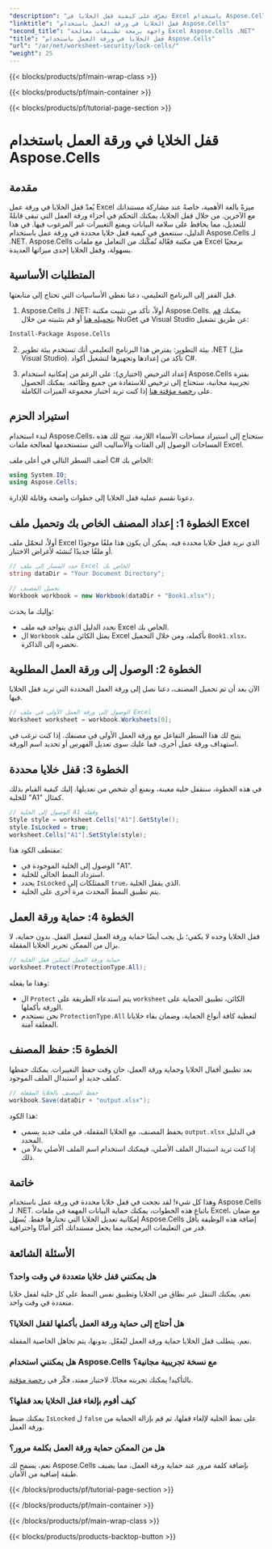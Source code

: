 ```yaml
---
"description": "تعرّف على كيفية قفل الخلايا في Excel باستخدام Aspose.Cells لـ .NET من خلال هذا الدليل المفصل. احمِ بياناتك بأمثلة برمجية مفصلة وتعليمات سهلة."
"linktitle": "قفل الخلايا في ورقة العمل باستخدام Aspose.Cells"
"second_title": "واجهة برمجة تطبيقات معالجة Excel Aspose.Cells .NET"
"title": "قفل الخلايا في ورقة العمل باستخدام Aspose.Cells"
"url": "/ar/net/worksheet-security/lock-cells/"
"weight": 25
---
```


{{< blocks/products/pf/main-wrap-class >}}

{{< blocks/products/pf/main-container >}}

{{< blocks/products/pf/tutorial-page-section >}}

# قفل الخلايا في ورقة العمل باستخدام Aspose.Cells

## مقدمة
يُعدّ قفل الخلايا في ورقة عمل Excel ميزةً بالغة الأهمية، خاصةً عند مشاركة مستنداتك مع الآخرين. من خلال قفل الخلايا، يمكنك التحكم في أجزاء ورقة العمل التي تبقى قابلةً للتعديل، مما يحافظ على سلامة البيانات ويمنع التغييرات غير المرغوب فيها. في هذا الدليل، سنتعمق في كيفية قفل خلايا محددة في ورقة عمل باستخدام Aspose.Cells لـ .NET. Aspose.Cells هي مكتبة فعّالة تُمكّنك من التعامل مع ملفات Excel برمجيًا بسهولة، وقفل الخلايا إحدى ميزاتها العديدة.

## المتطلبات الأساسية

قبل القفز إلى البرنامج التعليمي، دعنا نغطي الأساسيات التي تحتاج إلى متابعتها.

1. Aspose.Cells لـ .NET: أولاً، تأكد من تثبيت مكتبة Aspose.Cells. يمكنك [قم بتحميله هنا](https://releases.aspose.com/cells/net/) أو قم بتثبيته من خلال NuGet في Visual Studio عن طريق تشغيل:

```bash
Install-Package Aspose.Cells
```

2. بيئة التطوير: يفترض هذا البرنامج التعليمي أنك تستخدم بيئة تطوير .NET (مثل Visual Studio). تأكد من إعدادها وتجهيزها لتشغيل أكواد C#.

3. إعداد الترخيص (اختياري): على الرغم من إمكانية استخدام Aspose.Cells بفترة تجريبية مجانية، ستحتاج إلى ترخيص للاستفادة من جميع وظائفه. يمكنك الحصول على [رخصة مؤقتة هنا](https://purchase.aspose.com/temporary-license/) إذا كنت تريد اختبار مجموعة الميزات الكاملة.


## استيراد الحزم

لبدء استخدام Aspose.Cells، ستحتاج إلى استيراد مساحات الأسماء اللازمة. تتيح لك هذه المساحات الوصول إلى الفئات والأساليب التي ستستخدمها لمعالجة ملفات Excel.

أضف السطر التالي في أعلى ملف C# الخاص بك:

```csharp
using System.IO;
using Aspose.Cells;
```

دعونا نقسم عملية قفل الخلايا إلى خطوات واضحة وقابلة للإدارة.

## الخطوة 1: إعداد المصنف الخاص بك وتحميل ملف Excel

أولاً، لنحمّل ملف Excel الذي نريد قفل خلايا محددة فيه. يمكن أن يكون هذا ملفًا موجودًا أو ملفًا جديدًا تُنشئه لأغراض الاختبار.

```csharp
// حدد المسار إلى ملف Excel الخاص بك
string dataDir = "Your Document Directory";

// تحميل المصنف
Workbook workbook = new Workbook(dataDir + "Book1.xlsx");
```

وإليك ما يحدث:
- نحدد الدليل الذي يتواجد فيه ملف Excel الخاص بك.
- ال `Workbook` يمثل الكائن ملف Excel بأكمله، ومن خلال التحميل `Book1.xlsx`، نحضره إلى الذاكرة.

## الخطوة 2: الوصول إلى ورقة العمل المطلوبة

الآن بعد أن تم تحميل المصنف، دعنا نصل إلى ورقة العمل المحددة التي تريد قفل الخلايا فيها.

```csharp
// الوصول إلى ورقة العمل الأولى في ملف Excel
Worksheet worksheet = workbook.Worksheets[0];
```

يتيح لك هذا السطر التفاعل مع ورقة العمل الأولى في مصنفك. إذا كنت ترغب في استهداف ورقة عمل أخرى، فما عليك سوى تعديل الفهرس أو تحديد اسم الورقة.

## الخطوة 3: قفل خلايا محددة

في هذه الخطوة، سنقفل خلية معينة، ونمنع أي شخص من تعديلها. إليك كيفية القيام بذلك للخلية "A1" كمثال.

```csharp
// الوصول إلى الخلية A1 وقفله
Style style = worksheet.Cells["A1"].GetStyle();
style.IsLocked = true;
worksheet.Cells["A1"].SetStyle(style);
```

مقتطف الكود هذا:
- الوصول إلى الخلية الموجودة في "A1".
- استرداد النمط الحالي للخلية.
- يحدد `IsLocked` الممتلكات إلى `true`، الذي يقفل الخلية.
- يتم تطبيق النمط المحدث مرة أخرى على الخلية.

## الخطوة 4: حماية ورقة العمل

قفل الخلايا وحده لا يكفي؛ بل يجب أيضًا حماية ورقة العمل لتفعيل القفل. بدون حماية، لا يزال من الممكن تحرير الخلايا المقفلة.

```csharp
// حماية ورقة العمل لتمكين قفل الخلية
worksheet.Protect(ProtectionType.All);
```

وهذا ما يفعله:
- ال `Protect` يتم استدعاء الطريقة على `worksheet` الكائن، تطبيق الحماية على الورقة بأكملها.
- نحن نستخدم `ProtectionType.All` لتغطية كافة أنواع الحماية، وضمان بقاء خلايانا المغلقة آمنة.

## الخطوة 5: حفظ المصنف

بعد تطبيق أقفال الخلايا وحماية ورقة العمل، حان وقت حفظ التغييرات. يمكنك حفظها كملف جديد أو استبدال الملف الموجود.

```csharp
// حفظ المصنف بالخلايا المقفلة
workbook.Save(dataDir + "output.xlsx");
```

هذا الكود:
- يحفظ المصنف، مع الخلايا المقفلة، في ملف جديد يسمى `output.xlsx` في الدليل المحدد.
- إذا كنت تريد استبدال الملف الأصلي، فيمكنك استخدام اسم الملف الأصلي بدلاً من ذلك.


## خاتمة

وهذا كل شيء! لقد نجحت في قفل خلايا محددة في ورقة عمل باستخدام Aspose.Cells لـ .NET. باتباع هذه الخطوات، يمكنك حماية البيانات المهمة في ملفات Excel، مع ضمان إمكانية تعديل الخلايا التي تختارها فقط. يُسهّل Aspose.Cells إضافة هذه الوظيفة بأقل قدر من التعليمات البرمجية، مما يجعل مستنداتك أكثر أمانًا واحترافية.


## الأسئلة الشائعة

### هل يمكنني قفل خلايا متعددة في وقت واحد؟
نعم، يمكنك التنقل عبر نطاق من الخلايا وتطبيق نفس النمط على كل خلية لقفل خلايا متعددة في وقت واحد.

### هل أحتاج إلى حماية ورقة العمل بأكملها لقفل الخلايا؟
نعم، يتطلب قفل الخلايا حماية ورقة العمل ليُفعّل. بدونها، يتم تجاهل الخاصية المقفلة.

### هل يمكنني استخدام Aspose.Cells مع نسخة تجريبية مجانية؟
بالتأكيد! يمكنك تجربته مجانًا. لاختبار ممتد، فكّر في [رخصة مؤقتة](https://purchase.aspose.com/temporary-license/).

### كيف أقوم بإلغاء قفل الخلايا بعد قفلها؟
يمكنك ضبط `IsLocked` ل `false` على نمط الخلية لإلغاء قفلها، ثم قم بإزالة الحماية من ورقة العمل.

### هل من الممكن حماية ورقة العمل بكلمة مرور؟
نعم، يسمح لك Aspose.Cells بإضافة كلمة مرور عند حماية ورقة العمل، مما يضيف طبقة إضافية من الأمان.


{{< /blocks/products/pf/tutorial-page-section >}}

{{< /blocks/products/pf/main-container >}}

{{< /blocks/products/pf/main-wrap-class >}}

{{< blocks/products/products-backtop-button >}}